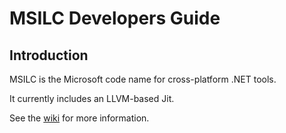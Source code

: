 # MSILC Developers Guide
## Introduction
MSILC is the Microsoft code name for cross-platform .NET tools. 

It currently includes an LLVM-based Jit.

See the [wiki](wiki/Home) for more information.
